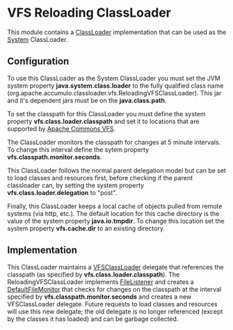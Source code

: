 <!--
Licensed to the Apache Software Foundation (ASF) under one or more
contributor license agreements.  See the NOTICE file distributed with
this work for additional information regarding copyright ownership.
The ASF licenses this file to You under the Apache License, Version 2.0
(the "License"); you may not use this file except in compliance with
the License.  You may obtain a copy of the License at

    http://www.apache.org/licenses/LICENSE-2.0

Unless required by applicable law or agreed to in writing, software
distributed under the License is distributed on an "AS IS" BASIS,
WITHOUT WARRANTIES OR CONDITIONS OF ANY KIND, either express or implied.
See the License for the specific language governing permissions and
limitations under the License.
-->

# VFS Reloading ClassLoader

This module contains a [ClassLoader](https://docs.oracle.com/en/java/javase/11/docs/api/java.base/java/lang/ClassLoader.html) implementation that can be used as the [System](https://docs.oracle.com/en/java/javase/11/docs/api/java.base/java/lang/ClassLoader.html#getSystemClassLoader()) ClassLoader.

## Configuration

To use this ClassLoader as the System ClassLoader you must set the JVM system property **java.system.class.loader** to the fully qualified class name (org.apache.accumulo.classloader.vfs.ReloadingVFSClassLoader). This jar and it's dependent jars must be on the **java.class.path**. 

To set the classpath for this ClassLoader you must define the system property **vfs.class.loader.classpath** and set it to locations that are supported by [Apache Commons VFS](http://commons.apache.org/proper/commons-vfs/filesystems.html).

The ClassLoader monitors the classpath for changes at 5 minute intervals. To change this interval define the sytem property **vfs.classpath.monitor.seconds**.

This ClassLoader follows the normal parent delegation model but can be set to load classes and resources first, before checking if the parent classloader can, by setting the system property **vfs.class.loader.delegation** to "post".

Finally, this ClassLoader keeps a local cache of objects pulled from remote systems (via http, etc.). The default location for this cache directory is the value of the system property **java.io.tmpdir**. To change this location set the system property **vfs.cache.dir** to an existing directory.

## Implementation

This ClassLoader maintains a [VFSClassLoader](http://commons.apache.org/proper/commons-vfs/commons-vfs2/apidocs/org/apache/commons/vfs2/impl/VFSClassLoader.html) delegate that references the classpath (as specified by **vfs.class.loader.classpath**). The ReloadingVFSClassLoader implements [FileListener](http://commons.apache.org/proper/commons-vfs/commons-vfs2/apidocs/org/apache/commons/vfs2/FileListener.html) and creates a [DefaultFileMonitor](http://commons.apache.org/proper/commons-vfs/commons-vfs2/apidocs/org/apache/commons/vfs2/impl/DefaultFileMonitor.html) that checks for changes on the classpath at the interval specified by **vfs.classpath.monitor.seconds** and creates a new VFSClassLoader delegate. Future requests to load classes and resources will use this new delegate; the old delegate is no longer referenced (except by the classes it has loaded) and can be garbage collected.
